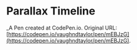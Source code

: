 # Parallax Timeline
 _A Pen created at CodePen.io. Original URL: [https://codepen.io/vaughndtaylor/pen/mEBJzG](https://codepen.io/vaughndtaylor/pen/mEBJzG).

 
